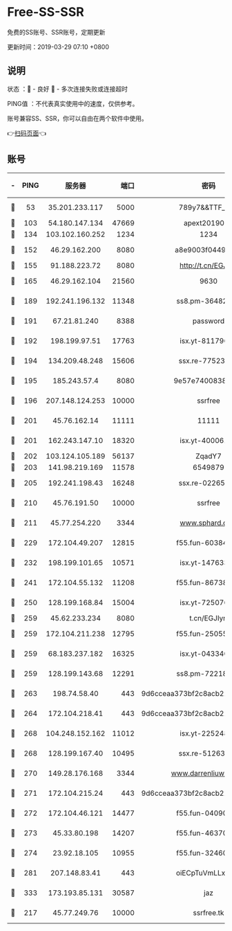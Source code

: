 # Free-SS-SSR

免费的SS账号、SSR账号，定期更新

更新时间：2019-03-29 07:10 +0800

## 说明

状态     ：🙂 - 良好 🙁 - 多次连接失败或连接超时

PING值   ：不代表真实使用中的速度，仅供参考。

账号兼容SS、SSR，你可以自由在两个软件中使用。

👉[扫码页面](https://liesauer.github.io/Free-SS-SSR/)👈

## 账号

|-|PING|服务器|端口|密码|加密方式|区域|
|:----:|:----:|:-----:|-----:|:----:|:----:|:----:|
|🙂|53|35.201.233.117|5000|789y7&&TTF_+><|aes-256-cfb|US|
|🙂|103|54.180.147.134|47669|apext2019001|chacha20|KR|
|🙂|134|103.102.160.252|1234|1234|rc4-md5|JP|
|🙂|152|46.29.162.200|8080|a8e9003f0449cea5|chacha20-ietf|RU|
|🙂|155|91.188.223.72|8080|http://t.cn/EGJIyrl|rc4-md5|RU|
|🙂|165|46.29.162.104|21560|9630|aes-128-ctr|RU|
|🙂|189|192.241.196.132|11348|ss8.pm-36482567|aes-256-cfb|US|
|🙂|191|67.21.81.240|8388|password|aes-256-cfb|US|
|🙂|192|198.199.97.51|17763|isx.yt-81179662|aes-256-cfb|US|
|🙂|194|134.209.48.248|15606|ssx.re-77523677|aes-256-cfb|US|
|🙂|195|185.243.57.4|8080|9e57e7400838a01e|chacha20-ietf|US|
|🙂|196|207.148.124.253|10000|ssrfree|aes-256-cfb|SG|
|🙂|201|45.76.162.14|11111|11111|aes-256-cfb|SG|
|🙂|201|162.243.147.10|18320|isx.yt-40006100|aes-256-cfb|US|
|🙂|202|103.124.105.189|56137|ZqadY7|chacha20|US|
|🙂|203|141.98.219.169|11578|6549879|chacha20|US|
|🙂|205|192.241.198.43|16248|ssx.re-02265507|aes-256-cfb|US|
|🙂|210|45.76.191.50|10000|ssrfree|aes-256-cfb|SG|
|🙂|211|45.77.254.220|3344|www.sphard.com|aes-256-cfb|SG|
|🙂|229|172.104.49.207|12815|f55.fun-60384843|aes-256-cfb|SG|
|🙂|232|198.199.101.65|10571|isx.yt-14763389|aes-256-cfb|US|
|🙂|241|172.104.55.132|11208|f55.fun-86738977|aes-256-cfb|SG|
|🙂|250|128.199.168.84|15004|isx.yt-72507623|aes-256-cfb|SG|
|🙂|259|45.62.233.234|8080|t.cn/EGJIyrl|rc4-md5|CA|
|🙂|259|172.104.211.238|12795|f55.fun-25055177|aes-256-cfb|US|
|🙂|259|68.183.237.182|16325|isx.yt-04334006|aes-256-cfb|SG|
|🙂|259|128.199.143.68|12291|ss8.pm-72218941|aes-256-cfb|SG|
|🙂|263|198.74.58.40|443|9d6cceaa373bf2c8acb22e60b6a58be6|aes-256-cfb|US|
|🙂|264|172.104.218.41|443|9d6cceaa373bf2c8acb22e60b6a58be6|aes-256-cfb|US|
|🙂|268|104.248.152.162|11012|isx.yt-22524807|aes-256-cfb|SG|
|🙂|268|128.199.167.40|10495|ssx.re-51263032|aes-256-cfb|SG|
|🙂|270|149.28.176.168|3344|www.darrenliuwei.com|aes-256-cfb|AU|
|🙂|271|172.104.215.24|443|9d6cceaa373bf2c8acb22e60b6a58be6|aes-256-cfb|US|
|🙂|272|172.104.46.121|14477|f55.fun-04090442|aes-256-cfb|SG|
|🙂|273|45.33.80.198|14207|f55.fun-46370894|aes-256-cfb|US|
|🙂|274|23.92.18.105|10955|f55.fun-32460118|aes-256-cfb|US|
|🙂|281|207.148.83.41|443|oiECpTuVmLLxk4Ts|aes-256-cfb|AU|
|🙂|333|173.193.85.131|30587|jaz|aes-256-cfb|US|
|🙂|217|45.77.249.76|10000|ssrfree.tk|aes-256-cfb|SG|
